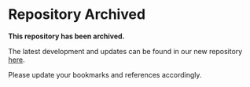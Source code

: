 # Repository Archived

**This repository has been archived.** 

The latest development and updates can be found in our new repository [here](link-to-new-repo).

Please update your bookmarks and references accordingly.
